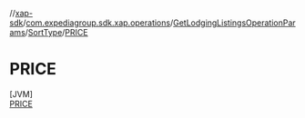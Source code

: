 //[xap-sdk](../../../../../index.md)/[com.expediagroup.sdk.xap.operations](../../../index.md)/[GetLodgingListingsOperationParams](../../index.md)/[SortType](../index.md)/[PRICE](index.md)

# PRICE

[JVM]\
[PRICE](index.md)
